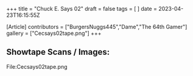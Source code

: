 +++
title = "Chuck E. Says 02"
draft = false
tags = [ ]
date = 2023-04-23T16:15:55Z

[Article]
contributors = ["BurgersNuggs445","Dame","The 64th Gamer"]
gallery = ["Cecsays02tape.png"]
+++
## Showtape Scans / Images: ##
<gallery>
File:Cecsays02tape.png
</gallery>